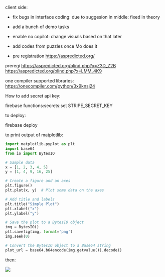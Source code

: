 
client side:

- fix bugs in interface coding: due to suggesion in middle: fixed in theory

- add a bunch of demo tasks

- enable no copilot: change visuals based on that later

- add codes from puzzles once Mo does it

- pre registration https://aspredicted.org/

 preregi https://aspredicted.org/blind.php?x=Z3D_Z2B
https://aspredicted.org/blind.php?x=LMM_4K9


one compiler supported libraries:
https://onecompiler.com/python/3x9knsj24


How to add secret api key:

firebase functions:secrets:set STRIPE_SECRET_KEY


to deploy:

firebase deploy



to print output of matplotlib:
```python
import matplotlib.pyplot as plt
import base64
from io import BytesIO

# Sample data
x = [1, 2, 3, 4, 5]
y = [1, 4, 9, 16, 25]

# Create a figure and an axes
plt.figure()
plt.plot(x, y)  # Plot some data on the axes

# Add title and labels
plt.title("Simple Plot")
plt.xlabel("x")
plt.ylabel("y")

# Save the plot to a BytesIO object
img = BytesIO()
plt.savefig(img, format='png')
img.seek(0)

# Convert the BytesIO object to a Base64 string
plot_url = base64.b64encode(img.getvalue()).decode()
```
then:

<img src="data:image/png;base64,{{plot_url}}" />
